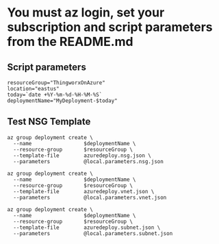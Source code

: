 # You must az login, set your subscription and script parameters from the README.md

## Script parameters
```
resourceGroup="ThingworxOnAzure"
location="eastus"
today=`date +%Y-%m-%d-%H-%M-%S`
deploymentName="MyDeployment-$today"
```

## Test NSG Template
```
az group deployment create \
  --name                 $deploymentName \
  --resource-group       $resourceGroup \
  --template-file        azuredeploy.nsg.json \
  --parameters           @local.parameters.nsg.json

az group deployment create \
  --name                 $deploymentName \
  --resource-group       $resourceGroup \
  --template-file        azuredeploy.vnet.json \
  --parameters           @local.parameters.vnet.json

az group deployment create \
  --name                 $deploymentName \
  --resource-group       $resourceGroup \
  --template-file        azuredeploy.subnet.json \
  --parameters           @local.parameters.subnet.json    
```